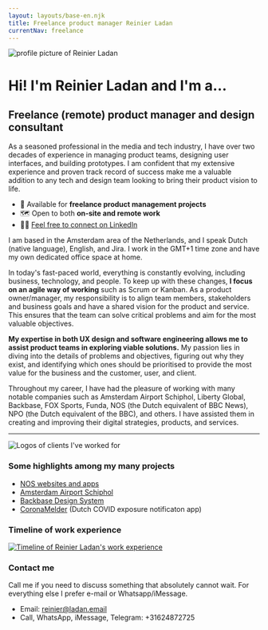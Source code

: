 ```yaml
---
layout: layouts/base-en.njk
title: Freelance product manager Reinier Ladan
currentNav: freelance
---
```


<div class="img-content-rounded">
<img
 src="/images/reinier-profile-2019.jpg"
 alt="profile picture of Reinier Ladan"
 />
 </div>
 <h1 class="homepage-headline text-center">Hi! I'm Reinier Ladan and I'm a…</h1>

## Freelance (remote) product manager and design consultant

As a seasoned professional in the media and tech industry, I have over two decades of experience in managing product teams, designing user interfaces, and building prototypes. I am confident that my extensive experience and proven track record of success make me a valuable addition to any tech and design team looking to bring their product vision to life.

- 👋 Available for **freelance product management projects**
- 🗺️ Open to both **on-site and remote work**
- 🧑‍💻 [Feel free to connect on LinkedIn](https://www.linkedin.com/in/reinierladan)

I am based in the Amsterdam area of the Netherlands, and I speak Dutch (native language), English, and Jira. I work in the GMT+1 time zone and have my own dedicated office space at home.

In today's fast-paced world, everything is constantly evolving, including business, technology, and people. To keep up with these changes, **I focus on an agile way of working** such as Scrum or Kanban. As a product owner/manager, my responsibility is to align team members, stakeholders and business goals and have a shared vision for the product and service. This ensures that the team can solve critical problems and aim for the most valuable objectives.

**My expertise in both UX design and software engineering allows me to assist product teams in exploring viable solutions.** My passion lies in diving into the details of problems and objectives, figuring out why they exist, and identifying which ones should be prioritised to provide the most value for the business and the customer, user, and client.

Throughout my career, I have had the pleasure of working with many notable companies such as Amsterdam Airport Schiphol, Liberty Global, Backbase, FOX Sports, Funda, NOS (the Dutch equivalent of BBC News), NPO (the Dutch equivalent of the BBC), and others. I have assisted them in creating and improving their digital strategies, products, and services.

---

![Logos of clients I've worked for](/images/client-overview-2020.png)

### Some highlights among my many projects

- [NOS websites and apps](/en/freelance/projects/nos)
- [Amsterdam Airport Schiphol](/en/freelance/projects/schiphol)
- [Backbase Design System](/en/freelance/projects/backbase)
- [CoronaMelder](/en/freelance/projects/coronamelder) (Dutch COVID exposure notificaton app)

### Timeline of work experience

<div class="break-out py-10 lg:px-8">
 <a href="/images/Werk-ervaring-timeline-2022.png"><img src="/images/Werk-ervaring-timeline-2022-1980x537.png" alt="Timeline of Reinier Ladan's work experience"></a>
</div>

### Contact me

Call me if you need to discuss something that absolutely cannot wait. For everything else I prefer e-mail or Whatsapp/iMessage.

- Email: reinier@ladan.email
- Call, WhatsApp, iMessage, Telegram: +31624872725
